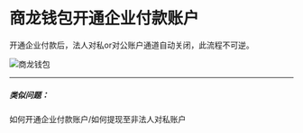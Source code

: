# 商龙钱包开通企业付款账户

开通企业付款后，法人对私or对公账户通道自动关闭，此流程不可逆。  
  
![商龙钱包](picture\\商龙钱包\\商龙钱包常见热点问题\\9.png=800-)  
 

--- 
##### 类似问题：
如何开通企业付款账户/如何提现至非法人对私账户
